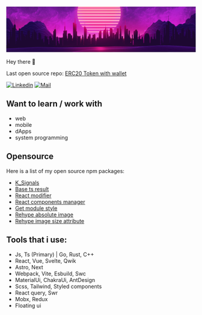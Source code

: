<img 
    src="assets/retro_cover_clipped.webp" 
/>

Hey there :wave:

Last open source repo: [ERC20 Token with wallet](https://github.com/Kostayne/own-crypto-token)

<!-- contacts -->
[![Linkedin](https://img.shields.io/badge/-linkedin-white?style=?style=flat&logo=linkedin&logoColor=blue)](https://www.linkedin.com/in/kostayne/)
[![Mail](https://img.shields.io/badge/-@mail-white?style=flat&logo=email&logoColor=blue)](mailto:kostayne-dev@yandex.ru)

## Want to learn / work with
- web
- mobile
- dApps
- system programming

## Opensource
Here is a list of my open source npm packages:
- [K_Signals](https://www.npmjs.com/package/k-signals)
- [Base ts result](https://www.npmjs.com/package/base-ts-result)
- [React modifier](https://www.npmjs.com/package/react-modifier)
- [React components manager](https://www.npmjs.com/package/k-react-cm)
- [Get module style](https://www.npmjs.com/package/get-module-style)
- [Rehype absolute image](https://www.npmjs.com/package/rehype-abs-image)
- [Rehype image size attribute](https://www.npmjs.com/package/rehype-img-size-attr)

<!-- ## Hosted pet projects -->
<!-- - [Personal site with blogs](https://kostayne.dev/) -->

## Tools that i use:
- Js, Ts (Primary) | Go, Rust, C++
- React, Vue, Svelte, Qwik
- Astro, Next
- Webpack, Vite, Esbuild, Swc
- MaterialUi, ChakraUi, AntDesign 
- Scss, Tailwind, Styled components
- React query, Swr
- Mobx, Redux
- Floating ui